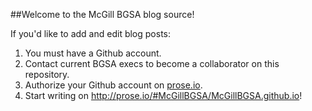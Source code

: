 ##Welcome to the McGill BGSA blog source!

If you'd like to add and edit blog posts:

1. You must have a Github account.
2. Contact current BGSA execs to become a collaborator on this repository. 
3. Authorize your Github account on [prose.io](http://prose.io/).
4. Start writing on <http://prose.io/#McGillBGSA/McGillBGSA.github.io>!

